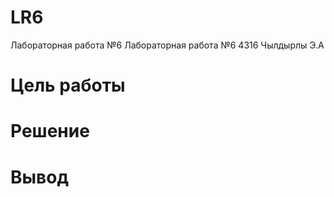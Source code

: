# LR6
Лабораторная работа №6
Лабораторная работа №6 4316 Чылдырлы Э.А
# Цель работы
# Решение 
# Вывод
